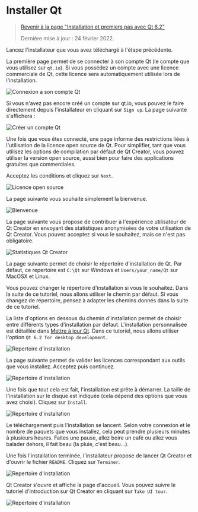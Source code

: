 # Installer Qt

> [Revenir à la page "Installation et premiers pas avec Qt 6.2"](README.md)
> 
> Dernière mise à jour : 24 février 2022.

Lancez l'installateur que vous avez téléchargé à l'étape précédente.

La première page permet de se connecter à son compte Qt (le compte que vous utilisez sur `qt.io`). Si vous possédez
un compte avec une licence commerciale de Qt, cette licence sera automatiquement utilisée lors de l'installation.

![Connexion a son compte Qt](images/install_01.png)

Si vous n'avez pas encore créé un compte sur qt.io, vous pouvez le faire directement depuis l'installateur
en cliquant sur `Sign up`. La page suivante s'affichera :

![Créer un compte Qt](images/install_02.png)

Une fois que vous êtes connecté, une page informe des restrictions liées à l'utilisation de la licence open source
de Qt. Pour simplifier, tant que vous utilisez les options de compilation par défaut de Qt Creator, vous pouvez
utiliser la version open source, aussi bien pour faire des applications gratuites que commerciales.

Acceptez les conditions et cliquez sur `Next`.

![Licence open source](images/install_03.png)

La page suivante vous souhaite simplement la bienvenue.

![Bienvenue](images/install_04.png)

La page suivante vous propose de contribuer à l'expérience utilisateur de Qt Creator en envoyant des
statistiques anonymisées de votre utilisation de Qt Creator. Vous pouvez acceptez si vous le souhaitez, mais
ce n'est pas obligatoire.

![Statistiques Qt Creator](images/install_05.png)

La page suivante permet de choisir le répertoire d'installation de Qt. Par défaut, ce repertoire
est `C:\Qt` sur Windows et `Users/your_name/Qt` sur MacOSX et Linux.

Vous pouvez changer le répertoire d'installation si vous le souhaitez. Dans la suite de ce tutoriel, nous 
allons utiliser le chemin par défaut. Si vous changez de répertoire, pensez à adapter les chemins donnés 
dans la suite de ce tutoriel.

La liste d'options en dessous du chemin d'installation permet de choisir entre différents types d'installation
par défaut. L'installation personnalisée est détaillée dans [Mettre à jour Qt](update.md). Dans ce tutoriel,
nous allons utiliser l'option `Qt 6.2 for desktop development`.

![Repertoire d'installation](images/install_06.png)

La page suivante permet de valider les licences correspondant aux outils que vous installez. Acceptez puis continuez.

![Repertoire d'installation](images/install_07.png)

Une fois que tout cela est fait, l'installation est prête à démarrer. La taille de l'installation sur le disque est
indiquée (cela dépend des options que vous avez choisi). Cliquez sur `Install`.

![Repertoire d'installation](images/install_08.png)

Le téléchargement puis l'installation se lancent. Selon votre connexion et le nombre de paquets que vous 
installez, cela peut prendre plusieurs minutes à plusieurs heures. Faites une pause, allez boire un café ou allez vous balader 
dehors, il fait beau (la pluie, c'est beau...).

Une fois l'installation terminée, l'installateur propose de lancer Qt Creator et d'ouvrir le fichier `README`.
Cliquez sur `Terminer`. 

![Repertoire d'installation](images/install_09.png)

Qt Creator s'ouvre et affiche la page d'accueil. Vous pouvez suivre le tutoriel d'introduction sur Qt Creator en
cliquant sur `Take UI tour`.

![Repertoire d'installation](images/install_10.png)
